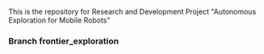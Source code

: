 This is the repository for Research and Development Project "Autonomous Exploration for Mobile Robots"

### Branch frontier_exploration
